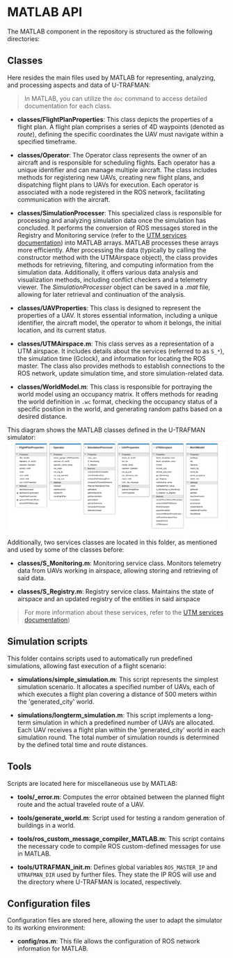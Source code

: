 # MATLAB API

The MATLAB component in the repository is structured as the following directories:

## Classes

Here resides the main files used by MATLAB for representing, analyzing, and processing aspects and data of U-TRAFMAN:

>In MATLAB, you can utilize the `doc` command to access detailed documentation for each class. 

- **classes/FlightPlanProperties**: This class depicts the properties of a flight plan. A flight plan comprises a series of 4D waypoints (denoted as _route_), defining the specific coordinates the UAV must navigate within a specified timeframe.

- **classes/Operator**: The Operator class represents the owner of an aircraft and is responsible for scheduling flights. Each operator has a unique identifier and can manage multiple aircraft. The class includes methods for registering new UAVs, creating new flight plans, and dispatching flight plans to UAVs for execution. Each operator is associated with a node registered in the ROS network, facilitating communication with the aircraft.

- **classes/SimulationProcesser**: This specialized class is responsible for processing and analyzing simulation data once the simulation has concluded. It performs the conversion of ROS messages stored in the Registry and Monitoring service (refer to the [UTM services documentation](./utm_services.md)) into MATLAB arrays. MATLAB processes these arrays more efficiently. After processing the data (typically by calling the constructor method with the UTMAirspace object), the class provides methods for retrieving, filtering, and computing information from the simulation data. Additionally, it offers various data analysis and visualization methods, including conflict checkers and a telemetry viewer. The _SimulationProcesser_ object can be saved in a _.mat_ file, allowing for later retrieval and continuation of the analysis.

- **classes/UAVProperties**: This class is designed to represent the properties of a UAV. It stores essential information, including a unique identifier, the aircraft model, the operator to whom it belongs, the initial location, and its current status.

- **classes/UTMAirspace.m**: This class serves as a representation of a UTM airspace. It includes details about the services (referred to as `S_*`), the simulation time (Gclock), and information for locating the ROS master. The class also provides methods to establish connections to the ROS network, update simulation time, and store simulation-related data.

- **classes/WorldModel.m**: This class is responsible for portraying the world model using an occupancy matrix. It offers methods for reading the world definition in `.wc` format, checking the occupancy status of a specific position in the world, and generating random paths based on a desired distance.

This diagram shows the MATLAB classes defined in the U-TRAFMAN simulator:
![Class Diagram](./diagrams/classes-diagram.png)

Additionally, two services classes are located in this folder, as mentioned and used by some of the classes before:

- **classes/S_Monitoring.m**: Monitoring service class. Monitors telemetry data from UAVs working in airspace, allowing storing and retrieving of said data.

- **classes/S_Registry.m**: Registry service class. Maintains the state of airspace and an updated registry of the entities in said airspace

>For more information about these services, refer to the [UTM services documentation](https://i3a-navsys.github.io/utrafman_sim/#/utm_services.md))


## Simulation scripts

This folder contains scripts used to automatically run predefined simulations, allowing fast execution of a flight scenario:

- **simulations/simple_simulation.m**: This script represents the simplest simulation scenario. It allocates a specified number of UAVs, each of which executes a flight plan covering a distance of 500 meters within the 'generated_city' world.

- **simulations/longterm_simulation.m**: This script implements a long-term simulation in which a predefined number of UAVs are allocated. Each UAV receives a flight plan within the 'generated_city' world in each simulation round. The total number of simulation rounds is determined by the defined total time and route distances.


## Tools

Scripts are located here for miscellaneous use by MATLAB:

- **tools/_error.m**: Computes the error obtained between the planned flight route and the actual traveled route of a UAV.

- **tools/generate_world.m**: Script used for testing a random generation of buildings in a world.

- **tools/ros_custom_message_compiler_MATLAB.m**: This script contains the necessary code to compile ROS custom-defined messages for use in MATLAB.

- **tools/UTRAFMAN_init.m**: Defines global variables `ROS_MASTER_IP` and `UTRAFMAN_DIR` used by further files. They state the IP ROS will use and the directory where U-TRAFMAN is located, respectively.

## Configuration files

Configuration files are stored here, allowing the user to adapt the simulator to its working environment:

- **config/ros.m**: This file allows the configuration of ROS network information for MATLAB.

